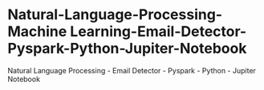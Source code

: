 # Natural-Language-Processing-Machine Learning-Email-Detector-Pyspark-Python-Jupiter-Notebook 
Natural Language Processing - Email Detector - Pyspark - Python - Jupiter Notebook
